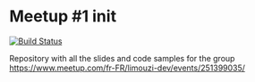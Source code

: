# Meetup #1 init

[![Build Status](https://travis-ci.org/LimouziCoDev/meetup-1-init.svg?branch=master)](https://travis-ci.org/LimouziCoDev/meetup-1-init)

Repository with all the slides and code samples for the group https://www.meetup.com/fr-FR/limouzi-dev/events/251399035/

